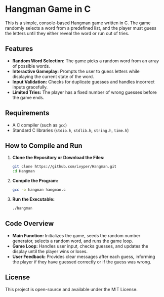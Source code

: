 # Hangman Game in C

This is a simple, console-based Hangman game written in C. The game randomly selects a word from a predefined list, and the player must guess the letters until they either reveal the word or run out of tries.

## Features

- **Random Word Selection:** The game picks a random word from an array of possible words.
- **Interactive Gameplay:** Prompts the user to guess letters while displaying the current state of the word.
- **Input Validation:** Checks for duplicate guesses and handles incorrect inputs gracefully.
- **Limited Tries:** The player has a fixed number of wrong guesses before the game ends.

## Requirements

- A C compiler (such as `gcc`)
- Standard C libraries (`stdio.h`, `stdlib.h`, `string.h`, `time.h`)

## How to Compile and Run

1. **Clone the Repository or Download the Files:**

   ```bash
   git clone https://github.com/ivyper/Hangman.git
   cd Hangman

2. **Compile the Program:**

    ```bash
    gcc -o hangman hangman.c

3. **Run the Executable:**

    ```bash
    ./hangman

## Code Overview

- **Main Function:** Initializes the game, seeds the random number generator, selects a random word, and runs the game loop.
- **Game Loop:** Handles user input, checks guesses, and updates the display until the player wins or loses.
- **User Feedback:** Provides clear messages after each guess, informing the player if they have guessed correctly or if the guess was wrong.

## License

This project is open-source and available under the MIT License.
